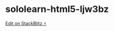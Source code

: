 # sololearn-html5-ljw3bz

[Edit on StackBlitz ⚡️](https://stackblitz.com/edit/sololearn-html5-ljw3bz)